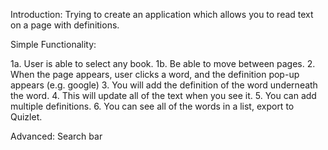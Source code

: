 Introduction: Trying to create an application which allows you to read text on a page with definitions.

Simple Functionality:

1a. User is able to select any book. 
1b. Be able to move between pages.
2. When the page appears, user clicks a word, and the definition pop-up appears (e.g. google)
3. You will add the definition of the word underneath the word.
4. This will update all of the text when you see it.
5. You can add multiple definitions.
6. You can see all of the words in a list, export to Quizlet.

Advanced:
Search bar 